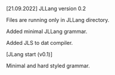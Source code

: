 [21.09.2022]
JLLang version 0.2

Files are running only in JLLang directory. 

Added minimal JLLang grammar.

Added JLS to dat compiler.

[JLang start (v0.1)]

Minimal and hard styled grammar.
